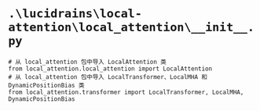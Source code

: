 # `.\lucidrains\local-attention\local_attention\__init__.py`

```
# 从 local_attention 包中导入 LocalAttention 类
from local_attention.local_attention import LocalAttention
# 从 local_attention 包中导入 LocalTransformer、LocalMHA 和 DynamicPositionBias 类
from local_attention.transformer import LocalTransformer, LocalMHA, DynamicPositionBias
```